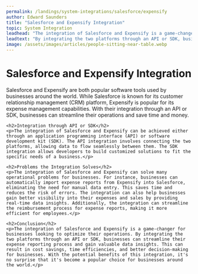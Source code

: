```yaml
---
permalink: /landings/system-integrations/salesforce/expensify
author: Edward Saunders
title: "Salesforce and Expensify Integration"
topic: System Integration
leadhead: "The integration of Salesforce and Expensify is a game-changer for businesses looking to optimize their operations"
leadtext: "By integrating the two platforms through an API or SDK, businesses can streamline their expense reporting process and gain valuable data insights. This can result in cost savings, time efficiencies, and better decision-making for businesses. With the potential benefits of this integration, it's no surprise that it's become a popular choice for businesses around the world."
image: /assets/images/articles/people-sitting-near-table.webp
---
```

<div class="arttext">	<h1>Salesforce and Expensify Integration</h1>
	<p>Salesforce and Expensify are both popular software tools used by businesses around the world. While Salesforce is known for its customer relationship management (CRM) platform, Expensify is popular for its expense management capabilities. With their integration through an API or SDK, businesses can streamline their operations and save time and money.</p>

	<h2>Integration through API or SDK</h2>
	<p>The integration of Salesforce and Expensify can be achieved either through an application programming interface (API) or software development kit (SDK). The API integration involves connecting the two platforms, allowing data to flow seamlessly between them. The SDK integration allows developers to build customized solutions to fit the specific needs of a business.</p>

	<h2>Problems the Integration Solves</h2>
	<p>The integration of Salesforce and Expensify can solve many operational problems for businesses. For instance, businesses can automatically import expense reports from Expensify into Salesforce, eliminating the need for manual data entry. This saves time and reduces the risk of errors. The integration can also help businesses gain better visibility into their expenses and sales by providing real-time data insights. Additionally, the integration can streamline the reimbursement process for expense reports, making it more efficient for employees.</p>

	<h2>Conclusion</h2>
	<p>The integration of Salesforce and Expensify is a game-changer for businesses looking to optimize their operations. By integrating the two platforms through an API or SDK, businesses can streamline their expense reporting process and gain valuable data insights. This can result in cost savings, time efficiencies, and better decision-making for businesses. With the potential benefits of this integration, it's no surprise that it's become a popular choice for businesses around the world.</p>
</div>